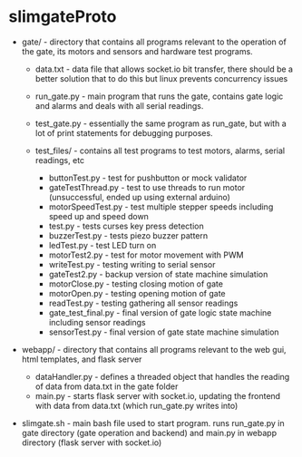 # slimgateProto

*  gate/ - directory that contains all programs relevant to the operation of the gate, its motors and sensors and hardware test programs.
	*  data.txt - data file that allows socket.io bit transfer, there should be a better solution that to do this but linux prevents concurrency issues
	*  run_gate.py - main program that runs the gate, contains gate logic and alarms and deals with all serial readings.

	*  test_gate.py - essentially the same program as run_gate, but with a lot of print statements for debugging purposes.

	*  test_files/ - contains all test programs to test motors, alarms, serial readings, etc
		*  buttonTest.py - test for pushbutton or mock validator
		*  gateTestThread.py - test to use threads to run motor (unsuccessful, ended up using external arduino)
		*  motorSpeedTest.py - test multiple stepper speeds including speed up and speed down
		*  test.py - tests curses key press detection
		*  buzzerTest.py - tests piezo buzzer pattern
		*  ledTest.py - test LED turn on
		*  motorTest2.py - test for motor movement with PWM
		*  writeTest.py - testing writing to serial sensor
		*  gateTest2.py - backup version of state machine simulation
		*  motorClose.py - testing closing motion of gate
		*  motorOpen.py - testing opening motion of gate
		*  readTest.py - testing gathering all sensor readings
		*  gate_test_final.py - final version of gate logic state machine including sensor readings
		*  sensorTest.py - final version of gate state machine simulation

*  webapp/ - directory that contains all programs relevant to the web gui, html templates, and flask server
	*  dataHandler.py - defines a threaded object that handles the reading of data from data.txt in the gate folder
	*  main.py - starts flask server with socket.io, updating the frontend with data from data.txt (which run_gate.py writes into)

*  slimgate.sh - main bash file used to start program.  runs run_gate.py in gate directory (gate operation and backend) and main.py in webapp directory (flask server with socket.io)
